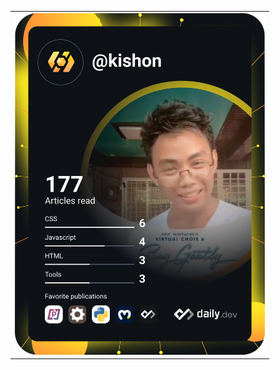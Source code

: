 <!---
KishonShrill/KishonShrill is a ✨ special ✨ repository because its `README.md` (this file) appears on your GitHub profile.
You can click the Preview link to take a look at your changes.
--->

<table>
  <tr>
    <td><a href="https://app.daily.dev/kishon"><img src="https://github.com/KishonShrill/KishonShrill/blob/main/devcard.svg" width="400" alt="Kishon Shrill's Dev Card"/></a></td>
<!--     <td>
     
    </td> -->
  </tr>
 </table>
 
  ![GitHub Stats](https://github-readme-stats.vercel.app/api?username=KishonShrill&theme=radical)
